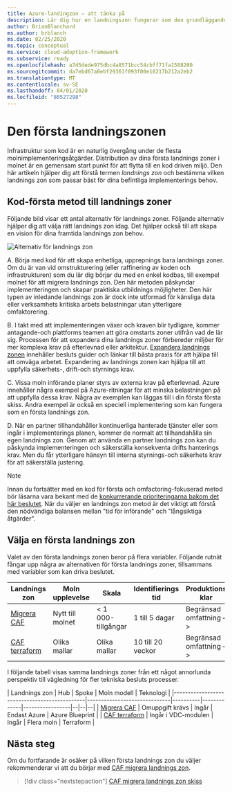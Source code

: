 ```yaml
---
title: Azure-landingzon – att tänka på
description: Lär dig hur en landningszon fungerar som den grundläggande byggstenen i alla typer av miljöer för molnimplementering.
author: BrianBlanchard
ms.author: brblanch
ms.date: 02/25/2020
ms.topic: conceptual
ms.service: cloud-adoption-framework
ms.subservice: ready
ms.openlocfilehash: a7d5dede975dbc4a8571bcc54cbff71fa1588200
ms.sourcegitcommit: da7ebd67a0ebf29361f093f00e10217b212a2eb2
ms.translationtype: MT
ms.contentlocale: sv-SE
ms.lasthandoff: 04/01/2020
ms.locfileid: "80527298"
---
```

# <a name="first-landing-zone"></a>Den första landningszonen

Infrastruktur som kod är en naturlig övergång under de flesta molnimplementeringsåtgärder. Distribution av dina första landnings zoner i molnet är en gemensam start punkt för att flytta till en kod driven miljö. Den här artikeln hjälper dig att förstå termen _landnings zon_ och bestämma vilken landnings zon som passar bäst för dina befintliga implementerings behov.

## <a name="code-first-approach-to-landing-zones"></a>Kod-första metod till landnings zoner

Följande bild visar ett antal alternativ för landnings zoner. Följande alternativ hjälper dig att välja rätt landnings zon idag. Det hjälper också till att skapa en vision för dina framtida landnings zon behov.

![Alternativ för landnings zon](../../_images/ready/landing-zone-options.png)

A. Börja med kod för att skapa enhetliga, upprepnings bara landnings zoner. Om du är van vid omstrukturering (eller raffinering av koden och infrastrukturen) som du lär dig börjar du med en enkel kodbas, till exempel molnet för att migrera landnings zon. Den här metoden påskyndar implementeringen och skapar praktiska utbildnings möjligheter. Den här typen av inledande landnings zon är dock inte utformad för känsliga data eller verksamhets kritiska arbets belastningar utan ytterligare omfaktorering.

B. I takt med att implementeringen växer och kraven blir tydligare, kommer antagande-och plattforms teamen att göra omstarts zoner utifrån vad de lär sig. Processen för att expandera dina landnings zoner förbereder miljöer för mer komplexa krav på efterlevnad eller arkitektur. [Expandera landnings zonen](../considerations/index.md) innehåller besluts guider och länkar till bästa praxis för att hjälpa till att omväga arbetet. Expandering av landnings zonen kan hjälpa till att uppfylla säkerhets-, drift-och styrnings krav.

C. Vissa moln införande planer styrs av externa krav på efterlevnad. Azure innehåller några exempel på Azure-ritningar för att minska belastningen på att uppfylla dessa krav. Några av exemplen kan läggas till i din första första skiss. Andra exempel är också en speciell implementering som kan fungera som en första landnings zon.

D. När en partner tillhandahåller kontinuerliga hanterade tjänster eller som ingår i implementerings planen, kommer de normalt att tillhandahålla sin egen landnings zon. Genom att använda en partner landnings zon kan du påskynda implementeringen och säkerställa konsekventa drifts hanterings krav. Men du får ytterligare hänsyn till interna styrnings-och säkerhets krav för att säkerställa justering.

> [!NOTE]
> Innan du fortsätter med en kod för första och omfactoring-fokuserad metod bör läsarna vara bekant med de [konkurrerande prioriteringarna bakom det här beslutet](../../strategy/balance-competing-priorities.md#balance-during-ready). När du väljer en landnings zon metod är det viktigt att förstå den nödvändiga balansen mellan "tid för införande" och "långsiktiga åtgärder".

## <a name="choosing-a-first-landing-zone"></a>Välja en första landnings zon

Valet av den första landnings zonen beror på flera variabler. Följande rutnät fångar upp några av alternativen för första landnings zoner, tillsammans med variabler som kan driva beslutet.

| Landnings zon                                 | Moln upplevelse  | Skala             | Identifierings tid | Produktions klar | Hybrid             | Känsliga data     | Verksamhets kritisk   | Efterlevnad         |
|----------------------------------------------|-------------------|-------------------|----------------|------------------|--------------------|--------------------|--------------------|--------------------|
| [Migrera CAF](./migrate-landing-zone.md)     | Nytt till molnet      | < 1 000-tillgångar    | 1 till 5 dagar    | Begränsad omfattning – > | Expansion krävs | Expansion krävs | Expansion krävs | Expansion krävs |
| [CAF terraform](./terraform-landing-zone.md) | Olika mallar | Olika mallar | 10 till 20 veckor | Begränsad omfattning – > | Tillgängliga moduler  | Tillgängliga moduler  | Tillgängliga moduler  | Tillgängliga moduler  |

I följande tabell visas samma landnings zoner från ett något annorlunda perspektiv till vägledning för fler tekniska besluts processer.

| Landnings zon                                 | Hub                          | Spoke    | Moln modell | Teknologi      |
|----------------------------------------------|------------------------------|----------|-------------|-----------------|--|--|--|
| [Migrera CAF](./migrate-landing-zone.md)     | Omuppgift krävs            | Ingår | Endast Azure  | Azure Blueprint |
| [CAF terraform](./terraform-landing-zone.md) | Ingår i VDC-modulen       | Ingår | Flera moln  | Terraform       |

## <a name="next-steps"></a>Nästa steg

Om du fortfarande är osäker på vilken första landnings zon du väljer rekommenderar vi att du börjar med [CAF migrera landnings zon](./migrate-landing-zone.md).

> [!div class="nextstepaction"]
> [CAF migrera landnings zon skiss](./migrate-landing-zone.md)
